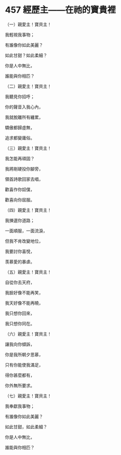 # 457 經歷主——在祂的寶貴裡

（一）親愛主！寶貝主！

我輕視我事物；

有誰像你如此美麗？

如此甘甜？如此柔細？

你是人中無比，

誰能與你相匹？

（二）親愛主！寶貝主！

我聽見你招呼；

你的聲音入我心內，

我就脫離所有纏累，

驕傲都歸虛無，

追求都變庸俗。

（三）親愛主！寶貝主！

我怎能再頑固？

我將剛硬投你腳旁，

領首詩歌回家去唱，

歡喜作你奴僕，

歡喜向你屈服。

（四）親愛主！寶貝主！

我揀選你道路；

一面順服，一面流淚，

但我不肯改變地位，

我要討你喜悅，

羡慕愛的暴虐。

（五）親愛主！寶貝主！

自從你去天府，

我臉好像不能再笑，

我天好像不能再曉，

我只想你回來，

我只想你同在。

（六）親愛主！寶貝主！

讓我向你傾訴，

你是我所朝夕思慕，

只有你能使我滿足，

得你甚麼都有，

你外無所要求。

（七）親愛主！寶貝主！

我奉獻我事物；

有誰像你如此美麗？

如此甘甜，如此柔細？

你是人中無比，

誰能與你相匹？

